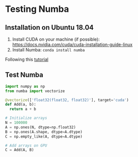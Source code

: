 # Testing Numba


## Installation on Ubuntu 18.04

1. Install CUDA on your machine (if possible): https://docs.nvidia.com/cuda/cuda-installation-guide-linux
1. Install Numba: `conda install numba`

Following this [tutorial](https://devblogs.nvidia.com/numba-python-cuda-acceleration/)

## Test Numba

```python
import numpy as np
from numba import vectorize

@vectorize(['float32(float32, float32)'], target='cuda')
def Add(a, b):
  return a + b

# Initialize arrays
N = 100000
A = np.ones(N, dtype=np.float32)
B = np.ones(A.shape, dtype=A.dtype)
C = np.empty_like(A, dtype=A.dtype)

# Add arrays on GPU
C = Add(A, B)
```